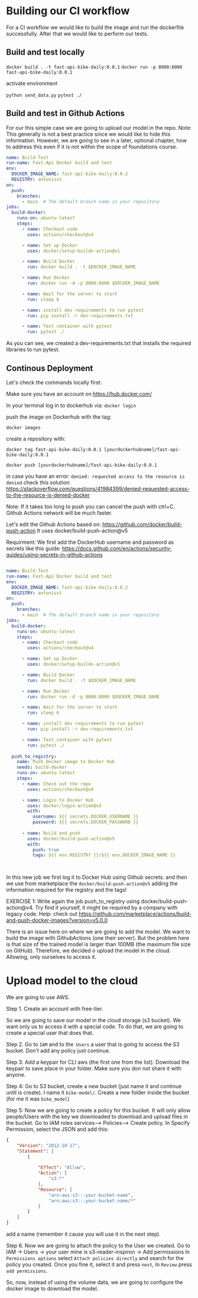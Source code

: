 

# Building our CI workflow

For a CI workflow we would like to build the image and run the dockerfile successfully. After that we would like to perform our tests.

## Build and test locally

`docker build . -t fast-api-bike-daily:0.0.1`
`docker run -p 8000:8000 fast-api-bike-daily:0.0.1`

activate environment

`python send_data.py`
`pytest ./`

## Build and test in Github Actions

For our this simple case we are going to upload our model in the repo. Note: This generally is not a best practice since we would like to hide this information. However, we are going to see in a later, optional chapter, how to address this even if it is not within the scope of foundations course.

```yml
name: Build-Test
run-name: Fast-Api Docker build and test
env:
  DOCKER_IMAGE_NAME: fast-api-bike-daily:0.0.2
  REGISTRY: antonisst
on:
  push:
    branches:
      - main  # The default branch name in your repository
jobs:
  build-docker:
    runs-on: ubuntu-latest
    steps:
      - name: Checkout code
        uses: actions/checkout@v4

      - name: Set up Docker
        uses: docker/setup-buildx-action@v1

      - name: Build Docker
        run: docker build . -t $DOCKER_IMAGE_NAME

      - name: Run Docker
        run: docker run -d -p 8000:8000 $DOCKER_IMAGE_NAME

      - name: Wait for the server to start
        run: sleep 6  

      - name: install dev requirements to run pytest
        run: pip install -r dev-requirements.txt

      - name: Test container with pytest
        run: pytest ./


```

As you can see, we created a dev-requirements.txt that installs the required libraries to run pytest.

## Continous Deployment

Let's check the commands locally first:

Make sure you have an account on https://hub.docker.com/

In your terminal log in to dockerhub via:
`docker login`

push the image on Dockerhub with the tag:

`docker images`

create a repository with:

`docker tag fast-api-bike-daily:0.0.1 [yourdockerhubname]/fast-api-bike-daily:0.0.1`

`docker push [yourdockerhubname]/fast-api-bike-daily:0.0.1`

in case you have an error: `denied: requested access to the resource is denied` check this solution:
https://stackoverflow.com/questions/41984399/denied-requested-access-to-the-resource-is-denied-docker

Note: If it takes too long to push you can cancel the push with ctrl+C. Github Actions network will be much faster.

Let's edit the Github Actions based on: https://github.com/docker/build-push-action
It uses docker/build-push-action@v5

Requirment: We first add the DockerHub username and password as secrets like this guide: https://docs.github.com/en/actions/security-guides/using-secrets-in-github-actions

```yml

name: Build-Test
run-name: Fast-Api Docker build and test
env:
  DOCKER_IMAGE_NAME: fast-api-bike-daily:0.0.2
  REGISTRY: antonisst
on:
  push:
    branches:
      - main  # The default branch name in your repository
jobs:
  build-docker:
    runs-on: ubuntu-latest
    steps:
      - name: Checkout code
        uses: actions/checkout@v4

      - name: Set up Docker
        uses: docker/setup-buildx-action@v1

      - name: Build Docker
        run: docker build . -t $DOCKER_IMAGE_NAME

      - name: Run Docker
        run: docker run -d -p 8000:8000 $DOCKER_IMAGE_NAME

      - name: Wait for the server to start
        run: sleep 6  

      - name: install dev requirements to run pytest
        run: pip install -r dev-requirements.txt

      - name: Test container with pytest
        run: pytest ./
      
  push_to_registry:
    name: Push Docker image to Docker Hub
    needs: build-docker
    runs-on: ubuntu-latest
    steps:
      - name: Check out the repo
        uses: actions/checkout@v4

      - name: Login to Docker Hub
        uses: docker/login-action@v3
        with:
          username: ${{ secrets.DOCKER_USERNAME }}
          password: ${{ secrets.DOCKER_PASSWORD }}
        
      - name: Build and push
        uses: docker/build-push-action@v5
        with:
          push: true
          tags: ${{ env.REGISTRY }}/${{ env.DOCKER_IMAGE_NAME }}

          
```

In this new job we first log it to Docker Hub using Github secrets. and then we use from marketplace the `docker/build-push-action@v5` adding the information required for the registry and the tags!


EXERCISE 1: Write again the job push_to_registry using docker/build-push-action@v4. Try find it yourself, it might be required by a company with legacy code. Help: check out https://github.com/marketplace/actions/build-and-push-docker-images?version=v5.0.0



There is an issue here on where we are going to add the model. We want to build the image with GithubActions (one their server). But the problem here is that size of the trained model is larger than 100MB (the maximum file size on GitHub). Therefore, we decided o upload the model in the cloud. Allowing, only ourselves to access it.

# Upload model to the cloud

We are going to use AWS.

Step 1. Create an account with free-tier.

So we are going to save our model in the cloud storage (s3 bucket). We want only us to access it with a special code. To do that, we are going to create a special user that does that.

Step 2. Go to `IAM` and to the` Users` a user that is going to access the S3 bucket. Don't add any policy just continue.

Step 3. Add a keypair for CLI aws (the first one from the list). Download the keypair to save place in your folder. Make sure you don not share it with anyone.

Step 4: Go to S3 bucket, create a new bucket (just name it and continue until is create). I name it `bike-model/`. Create a new folder inside the bucket (for me it was `bike_model`)

Step 5: Now we are going to create a policy for this bucket. It will only allow people/Users with the key we downloaded to download and upload files in the bucket. Go to IAM roles services--> Policies--> Create policy. In Specify Permission, select the JSON and add this:


```json
{
    "Version": "2012-10-17",
    "Statement": [
        {
 
            "Effect": "Allow",
            "Action": [
                "s3:*"
            ],
            "Resource": [
                "arn:aws:s3:::your-bucket-name",
                "arn:aws:s3:::your-bucket-name/*"
            ]
        }
    ]
}
```
add a name (remember it cause you will use it in the next step).

Step 6. Now we are going to attach the policy to the User we created. Go to
IAM -> Users -> your user mine is s3-reader-inspiron -> Add permissions
In `Permissions options` select `Attach policies directly` and search for the policy you created. Once you fine it, select it and press `next`, In `Review` press `add permissions`.

So, now, instead of using the volume data, we are going to configure the docker image to download the model. 
